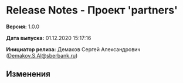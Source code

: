 # Release Notes - Проект 'partners'

**Версия:** 1.0.0

**Дата выпуска:** 01.12.2020 15:17:16

**Инициатор релиза:** Демаков Сергей Александрович (Demakov.S.Al@sberbank.ru)

## Изменения
